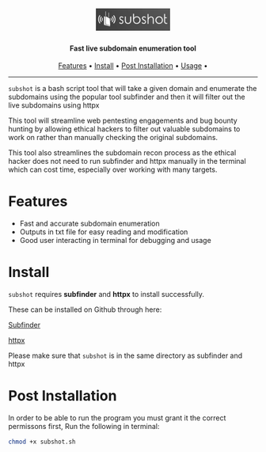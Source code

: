 <h1 align="center">
  <img src="static/subshotlogo2.jpg" alt="subshot" width="150px">
  <br>
</h1>

<h4 align="center">Fast live subdomain enumeration tool</h4>

<p align="center">
  <a href="#Features">Features</a> •
  <a href="#Install">Install</a> •
  <a href="#Post Installation">Post Installation</a> •
  <a href="#Usage">Usage</a> •
  
</p>


---

`subshot` is a bash script tool that will take a given domain and enumerate the subdomains using the popular tool subfinder and then it will filter out the live subdomains using httpx

This tool will streamline web pentesting engagements and bug bounty hunting by allowing ethical hackers to filter out valuable subdomains to work on rather than manually checking the original subdomains.

This tool also streamlines the subdomain recon process as the ethical hacker does not need to run subfinder and httpx manually in the terminal which can cost time, especially over working with many targets.

# Features

- Fast and accurate subdomain enumeration
- Outputs in txt file for easy reading and modification
- Good user interacting in terminal for debugging and usage

# Install

`subshot` requires **subfinder** and **httpx** to install successfully. 

These can be installed on Github through here:

<a href="https://github.com/projectdiscovery/subfinder">Subfinder</a>

<a href="https://github.com/projectdiscovery/httpx">httpx</a>

Please make sure that `subshot` is in the same directory as subfinder and httpx

# Post Installation

In order to be able to run the program you must grant it the correct permissons first, Run the following in terminal:

```sh
chmod +x subshot.sh
```





